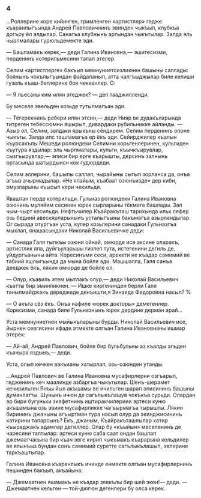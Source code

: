 ### 4

...Роллерине коре кийинген, гримленген «артистлер» гедже къаранлыгъында Андрей Павловичнинъ эвинден чыкъып, клубкъа догъру ёл алдылар.
Санагъа клубнынъ артындан чыкътылар.
Залда эль чырпмалары гурюльдемекте эди.

— Башламакъ керек,— деди Галина Ивановна,— эшитесизми, перденинъ котерильмесини талап этелер.

Селим «артистлерге» бакъып мемнуниетсизликнен башыны саллады: боянынъ чокълыгъындан файдаланып, атта чалгъыджылар биле келиши гузель къаш-бетлерине боя чеккенлер.
О:

— Я пьесаны ким илян этеджек? — деп тааджипленди.

Бу меселе эвельден козьде тутылмагъан эди.

— Тёгерекнинъ ребери илян этсин,— деди Нияр ве дудакъларында титреген тебессюмни яшырып, дивардаки рубильникке айланды.
— Азыр ол, Селим, залдаки ярыкъны сёндирем.
Селим перденинъ опоне чыкъты.
Залда ипс ташламагъа ер ёкъ эди.
Сейирджилер къалын къурсакълы Мешеди ролюндеки Селимни корьгенлеринен, кульгиден къутура яздылар: эль чырпмалары, кульги, къычкъырувлар, сызгъырувлар,— эписи бир ерге къарышты, дерсинъ залнынь ортасында шатырдынсн кок гудюрдеди. 

Селим эллерини, башыпы саллап, чырайыны сытып зорланса да, онъа агъыз ачырмадылар.
«Не япайым, къабаат озюнъизде» дер киби, омузларыны къысып кери чекильди.

Яваштан перде котерильди.
Гульназ ролюндеки Галина Ивановна озюнинъ муляйим сесинен юрек сырларыны тёкмеге башлады.
Зал чым-чырт кесильди.
Нефтьчилер Къайракъташ тарихында ильк сефер озь бедиий авескярларыныиъ усталыгъыны бакъмагъа азырландылар.
Ог сырада отургъан уста, кулер козьлерини санадаки Гульназгъа мыхлап, янашасындаки Николай Васильевичке деди:

— Санада Галя тыпкъы озюни ойнай, омюрде исе аксине оларакъ, артистлик япа, дуйгъуларьшы гизлеп тута, истегенини дегиль де, уйдургъаныны айта.
Коресинъми сеси, арекети не къадар самимий ве табиий яшлыгъында да мына бойле эди.
Машшалла, Галя санъа дееджек ёкъ, лякин омюрде де бойле ол.

— Олур, къавиль этем мытлакъ олур,— деди Николай Васильевич къатты бир эминликнен.
— Ишке киргенинден берли Галя танылмайджакъ дереджеде денъишти,я Зинаида Федоровна насыл?
%

— О акъта сёз ёкъ.
Онъа нафиле «юрек докторы» демегенлер.
Коресизми, санада биле Гульназнынъ юрек дердине дерман арай...

Уста мемнуниетнен мыйыкъларыны бурды.
Николай Васильевич исе, йырнен севгисини ифаде этмекте олгъан Галина Ивановнаны ишмар этерек:

— Ай-ай, Андрей Павлович, бойле бир бульбульны аз къалды эльден къачыра яздынъ,— деди.

Уста, олып кечкен вакъианы хатырлап, озь-озюнден утанды.

...Андрей Павлович ве Галина Ивановна мусафирлерни озгъарып, гедженинъ кеч маалинде азбаргъа чыкътылар.
Шенъ-шерамет кечирильген Янъы йыл акъшамы ве ичильген шарап эписининъ башыны думанлатты.
Шунынъ ичюн де сагълыкълашув чокъкъа сурьди.
Олардан эр бири бугуньки зияфетнинъ иштиракчилериии эртеси куню акъшамына озь эвине мусафирликке чагъырмагъа тырышты.
Лякин бирининъ джаныны агъыртман тура насыл олур да экинджисининъ хатирини тапарсынъ?
Ёкъ, джаным, Къайракъташлылар хатир къыраджакъ адамлар дегиллер.
Олар бу «къыйын» меселенинъ де чаресини таптылар: эртеси куню саба саат ондан башлап джемаатчасына бир къач эвге кирип чыкъмакъ къарарына кельдилер ве ялынъыз бундан сонъ самимий суретте сагълыкълашып, эвлерине таркъаштылар.

Галина Ивановна къаранлыкъ ичинде енмекте олгъан мусафирлернинъ пешинден бакъып, акъайына:

— Джемаатнен яшамакъ не къадар зевкълы бир шей экен!— деди.
— Джемаатнен кельген — той-дюгюн дегенлери бу олса керек.
